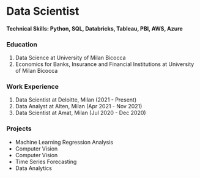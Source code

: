 # Data Scientist 

#### Technical Skills: Python, SQL, Databricks, Tableau, PBI, AWS, Azure

### Education
1. Data Science at University of Milan Bicocca
2. Economics for Banks, Insurance and Financial Institutions at University of Milan Bicocca

### Work Experience
1. Data Scientist at Deloitte, Milan (2021 - Present)
2. Data Analyst at Alten, Milan (Apr 2021 - Nov 2021)
3. Data Scientist at Amat, Milan (Jul 2020 -  Dec 2020)

### Projects
* Machine Learning Regression Analysis 
* Computer Vision 
* Computer Vision
* Time Series Forecasting
* Data Analytics 
